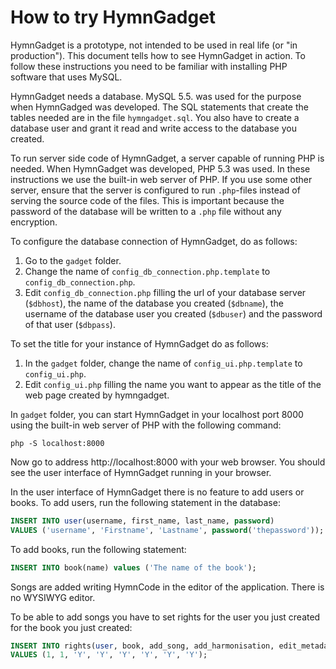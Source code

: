 # How to try HymnGadget

HymnGadget is a prototype, not intended to be used in real life (or "in production"). This document tells how to see HymnGadget in action. To follow these instructions you need to be familiar with installing PHP software that uses MySQL.

HymnGadget needs a database. MySQL 5.5. was used for the purpose when HymnGadged was developed. The SQL statements that create the tables needed are in the file `hymngadget.sql`. You also have to create a database user and grant it read and write access to the database you created. 

To run server side code of HymnGadget, a server capable of running PHP is needed. When HymnGadget was developed, PHP 5.3 was used. In these instructions we use the built-in web server of PHP. If you use some other server, ensure that the server is configured to run `.php`-files instead of serving the source code of the files. This is important because the password of the database will be written to a `.php` file without any encryption.

To configure the database connection of HymnGadget, do as follows:

1. Go to the `gadget` folder.
2. Change the name of `config_db_connection.php.template` to `config_db_connection.php`.
3. Edit `config_db_connection.php` filling the url of your database server (`$dbhost`), the name of the database you created (`$dbname`), the username of the database user you created (`$dbuser`) and the password of that user (`$dbpass`).

To set the title for your instance of HymnGadget do as follows:

1. In the `gadget` folder, change the name of `config_ui.php.template` to `config_ui.php`.
2. Edit `config_ui.php` filling the name you want to appear as the title of the web page created by hymngadget.

In `gadget` folder, you can start HymnGadget in your localhost port 8000 using the built-in web server of PHP with the following command:

```
php -S localhost:8000
```

Now go to address http://localhost:8000 with your web browser. You should see the user interface of HymnGadget running in your browser.

In the user interface of HymnGadget there is no feature to add users or books. To add users, run the following statement in the database:

``` SQL
INSERT INTO user(username, first_name, last_name, password)
VALUES ('username', 'Firstname', 'Lastname', password('thepassword'));
```

To add books, run the following statement:

``` SQL
INSERT INTO book(name) values ('The name of the book');
```

Songs are added writing HymnCode in the editor of the application. There is no WYSIWYG editor.

To be able to add songs you have to set rights for the user you just created for the book you just created:

``` SQL
INSERT INTO rights(user, book, add_song, add_harmonisation, edit_metadata, edit_melody, edit_any_harmonisation, edit_lyrics)
VALUES (1, 1, 'Y', 'Y', 'Y', 'Y', 'Y', 'Y');
```

